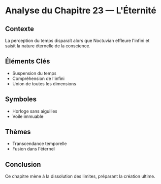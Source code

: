 # Analyse du Chapitre 23 — L'Éternité

## Contexte
La perception du temps disparaît alors que Noctuvian effleure l'infini et saisit la nature éternelle de la conscience.

## Éléments Clés
- Suspension du temps
- Compréhension de l'infini
- Union de toutes les dimensions

## Symboles
- Horloge sans aiguilles
- Voile immuable

## Thèmes
- Transcendance temporelle
- Fusion dans l'éternel

## Conclusion
Ce chapitre mène à la dissolution des limites, préparant la création ultime.
